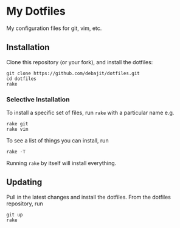 My Dotfiles
==============================

My configuration files for git, vim, etc.

Installation
------------

Clone this repository (or your fork), and install the dotfiles:

    git clone https://github.com/debajit/dotfiles.git
    cd dotfiles
    rake

### Selective Installation

To install a specific set of files, run `rake` with a particular name e.g.

    rake git
    rake vim

To see a list of things you can install, run

    rake -T


Running `rake` by itself will install everything.


Updating
--------

Pull in the latest changes and install the dotfiles. From the dotfiles repository, run

    git up
    rake
